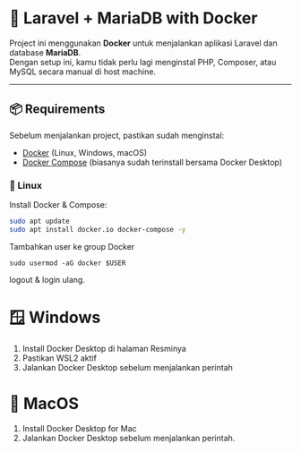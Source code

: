 
# 🚀 Laravel + MariaDB with Docker

Project ini menggunakan **Docker** untuk menjalankan aplikasi Laravel dan database **MariaDB**.  
Dengan setup ini, kamu tidak perlu lagi menginstal PHP, Composer, atau MySQL secara manual di host machine.  

---

## 📦 Requirements

Sebelum menjalankan project, pastikan sudah menginstal:

- [Docker](https://docs.docker.com/get-docker/) (Linux, Windows, macOS)
- [Docker Compose](https://docs.docker.com/compose/install/) (biasanya sudah terinstall bersama Docker Desktop)

### 🐧 Linux
Install Docker & Compose:
```bash
sudo apt update
sudo apt install docker.io docker-compose -y
```
Tambahkan user ke group Docker 

```
sudo usermod -aG docker $USER
```
logout & login ulang.


# 🪟 Windows

1. Install Docker Desktop di halaman Resminya
2. Pastikan WSL2 aktif
3. Jalankan Docker Desktop sebelum menjalankan perintah

# 🍎 MacOS 
1. Install Docker Desktop for Mac
2. Jalankan Docker Desktop sebelum menjalankan perintah.
